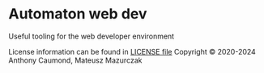 # Automaton web dev
Useful tooling for the web developer environment

License information can be found in [LICENSE file](LICENSE.md)
Copyright © 2020-2024 Anthony Caumond, Mateusz Mazurczak
